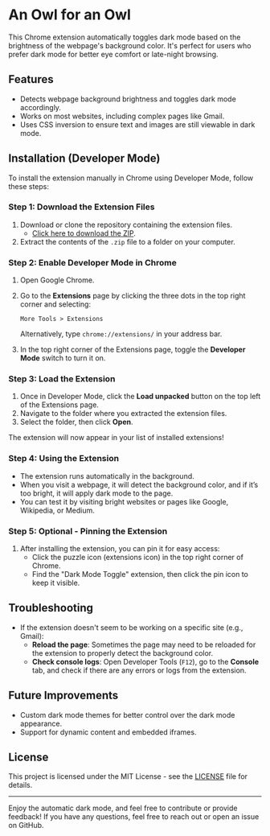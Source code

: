 
# An Owl for an Owl

This Chrome extension automatically toggles dark mode based on the brightness of the webpage's background color. It's perfect for users who prefer dark mode for better eye comfort or late-night browsing.

## Features
- Detects webpage background brightness and toggles dark mode accordingly.
- Works on most websites, including complex pages like Gmail.
- Uses CSS inversion to ensure text and images are still viewable in dark mode.

## Installation (Developer Mode)

To install the extension manually in Chrome using Developer Mode, follow these steps:

### Step 1: Download the Extension Files

1. Download or clone the repository containing the extension files.
   - [Click here to download the ZIP](https://github.com/Deepak6204/Owl.git).
2. Extract the contents of the `.zip` file to a folder on your computer.

### Step 2: Enable Developer Mode in Chrome

1. Open Google Chrome.
2. Go to the **Extensions** page by clicking the three dots in the top right corner and selecting:
   ```
   More Tools > Extensions
   ```
   Alternatively, type `chrome://extensions/` in your address bar.

3. In the top right corner of the Extensions page, toggle the **Developer Mode** switch to turn it on.

### Step 3: Load the Extension

1. Once in Developer Mode, click the **Load unpacked** button on the top left of the Extensions page.
2. Navigate to the folder where you extracted the extension files.
3. Select the folder, then click **Open**.

The extension will now appear in your list of installed extensions!

### Step 4: Using the Extension

- The extension runs automatically in the background. 
- When you visit a webpage, it will detect the background color, and if it’s too bright, it will apply dark mode to the page.
- You can test it by visiting bright websites or pages like Google, Wikipedia, or Medium.

### Step 5: Optional - Pinning the Extension

1. After installing the extension, you can pin it for easy access:
   - Click the puzzle icon (extensions icon) in the top right corner of Chrome.
   - Find the "Dark Mode Toggle" extension, then click the pin icon to keep it visible.

## Troubleshooting

- If the extension doesn't seem to be working on a specific site (e.g., Gmail):
  - **Reload the page**: Sometimes the page may need to be reloaded for the extension to properly detect the background color.
  - **Check console logs**: Open Developer Tools (`F12`), go to the **Console** tab, and check if there are any errors or logs from the extension.

## Future Improvements

- Custom dark mode themes for better control over the dark mode appearance.
- Support for dynamic content and embedded iframes.

## License

This project is licensed under the MIT License - see the [LICENSE](LICENSE) file for details.

---

Enjoy the automatic dark mode, and feel free to contribute or provide feedback! If you have any questions, feel free to reach out or open an issue on GitHub.
